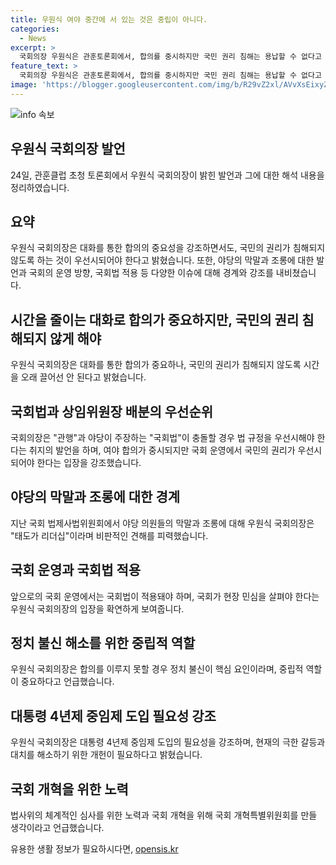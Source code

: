 ```yaml
---
title: 우원식 여야 중간에 서 있는 것은 중립이 아니다.
categories:
  - News
excerpt: >
  국회의장 우원식은 관훈토론회에서, 합의를 중시하지만 국민 권리 침해는 용납할 수 없다고 강조했다. 여야 합의와 국회법 충돌 시 법을 우선시해야 한다고 밝히고, 야당을 비판하며 국회의장의 중립은 중요하다는 입장을 표명했다. 또한 국회 개혁특별위원회 설립과 대통령 4년제 중임제 도입을 필요하다고 강조했다.
feature_text: >
  국회의장 우원식은 관훈토론회에서, 합의를 중시하지만 국민 권리 침해는 용납할 수 없다고 강조했다. 여야 합의와 국회법 충돌 시 법을 우선시해야 한다고 밝히고, 야당을 비판하며 국회의장의 중립은 중요하다는 입장을 표명했다. 또한 국회 개혁특별위원회 설립과 대통령 4년제 중임제 도입을 필요하다고 강조했다.
image: 'https://blogger.googleusercontent.com/img/b/R29vZ2xl/AVvXsEixyZcFfHzMRdzZMjFBmAUKJYCLCGyLL1o632UiGVXcaFdKo_bkvkuCioo0uUKlGfBVcT3P84aROyZIXSBEx3Aw5nCQ3pTgDom1WDC4m8eifvWiAmWEEVb4x6G_l8C0QH225ldMjyaFvpxGEBGNO37VmDTDMHGhJPq73UglMfDca1-0aw/s1600/blogspot.png'
---
```


<p><img src="https://blogger.googleusercontent.com/img/b/R29vZ2xl/AVvXsEixyZcFfHzMRdzZMjFBmAUKJYCLCGyLL1o632UiGVXcaFdKo_bkvkuCioo0uUKlGfBVcT3P84aROyZIXSBEx3Aw5nCQ3pTgDom1WDC4m8eifvWiAmWEEVb4x6G_l8C0QH225ldMjyaFvpxGEBGNO37VmDTDMHGhJPq73UglMfDca1-0aw/s1600/blogspot.png" alt="info 속보" /></p>

<h2 data-ke-size="size26">우원식 국회의장 발언</h2>

<p data-ke-size="size16">24일, 관훈클럽 초청 토론회에서 우원식 국회의장이 밝힌 발언과 그에 대한 해석 내용을 정리하였습니다.</p>

<h2>요약</h2>

<p data-ke-size="size16">우원식 국회의장은 대화를 통한 합의의 중요성을 강조하면서도, 국민의 권리가 침해되지 않도록 하는 것이 우선시되어야 한다고 밝혔습니다. 또한, 야당의 막말과 조롱에 대한 발언과 국회의 운영 방향, 국회법 적용 등 다양한 이슈에 대해 경계와 강조를 내비쳤습니다.</p>

<h2>시간을 줄이는 대화로 합의가 중요하지만, 국민의 권리 침해되지 않게 해야</h2>

<p data-ke-size="size16">우원식 국회의장은 대화를 통한 합의가 중요하나, 국민의 권리가 침해되지 않도록 시간을 오래 끌어선 안 된다고 밝혔습니다.</p>

<h2>국회법과 상임위원장 배분의 우선순위</h2>

<p data-ke-size="size16">국회의장은 "관행"과 야당이 주장하는 "국회법"이 충돌할 경우 법 규정을 우선시해야 한다는 취지의 발언을 하며, 여야 합의가 중시되지만 국회 운영에서 국민의 권리가 우선시되어야 한다는 입장을 강조했습니다.</p>

<h2>야당의 막말과 조롱에 대한 경계</h2>

<p data-ke-size="size16">지난 국회 법제사법위원회에서 야당 의원들의 막말과 조롱에 대해 우원식 국회의장은 "태도가 리더십"이라며 비판적인 견해를 피력했습니다.</p>

<h2>국회 운영과 국회법 적용</h2>

<p data-ke-size="size16">앞으로의 국회 운영에서는 국회법이 적용돼야 하며, 국회가 현장 민심을 살펴야 한다는 우원식 국회의장의 입장을 확연하게 보여줍니다.</p>

<h2>정치 불신 해소를 위한 중립적 역할</h2>

<p data-ke-size="size16">우원식 국회의장은 합의를 이루지 못할 경우 정치 불신이 핵심 요인이라며, 중립적 역할이 중요하다고 언급했습니다.</p>

<h2>대통령 4년제 중임제 도입 필요성 강조</h2>

<p data-ke-size="size16">우원식 국회의장은 대통령 4년제 중임제 도입의 필요성을 강조하며, 현재의 극한 갈등과 대치를 해소하기 위한 개헌이 필요하다고 밝혔습니다.</p>

<h2>국회 개혁을 위한 노력</h2>

<p data-ke-size="size16">법사위의 체계적인 심사를 위한 노력과 국회 개혁을 위해 국회 개혁특별위원회를 만들 생각이라고 언급했습니다.</p>
유용한 생활 정보가 필요하시다면, <a href="https://opensis.kr" rel="dofollow">opensis.kr</a>


